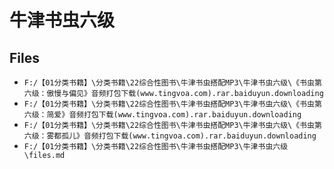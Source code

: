 # 牛津书虫六级

## Files

- `F:/【01分类书籍】\分类书籍\22综合性图书\牛津书虫搭配MP3\牛津书虫六级\《书虫第六级：傲慢与偏见》音频打包下载(www.tingvoa.com).rar.baiduyun.downloading`
- `F:/【01分类书籍】\分类书籍\22综合性图书\牛津书虫搭配MP3\牛津书虫六级\《书虫第六级：简爱》音频打包下载(www.tingvoa.com).rar.baiduyun.downloading`
- `F:/【01分类书籍】\分类书籍\22综合性图书\牛津书虫搭配MP3\牛津书虫六级\《书虫第六级：雾都孤儿》音频打包下载(www.tingvoa.com).rar.baiduyun.downloading`
- `F:/【01分类书籍】\分类书籍\22综合性图书\牛津书虫搭配MP3\牛津书虫六级\files.md`
